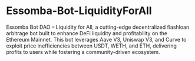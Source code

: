 # Essomba-Bot-LiquidityForAll
Essomba Bot DAO – Liquidity for All, a cutting-edge decentralized flashloan arbitrage bot built to enhance DeFi liquidity and profitability on the Ethereum Mainnet. This bot leverages Aave V3, Uniswap V3, and Curve to exploit price inefficiencies between USDT, WETH, and ETH, delivering profits to users while fostering a community-driven ecosystem.
